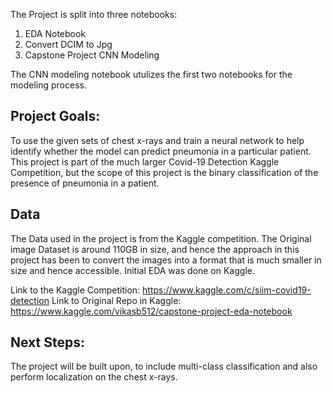 The Project is split into three notebooks:

1. EDA Notebook
2. Convert DCIM to Jpg
3. Capstone Project CNN Modeling

The CNN modeling notebook utulizes the first two notebooks for the modeling process. 

## Project Goals:
To use the given sets of chest x-rays and train a neural network to help identify whether the model can predict pneumonia in a particular patient. This project is part of the much larger Covid-19 Detection Kaggle Competition, but the scope of this project is the binary classification of the presence of pneumonia in a patient.  

## Data
The Data used in the project is from the Kaggle competition. The Original image Dataset is around 110GB in size, and hence the approach in this project has been to convert the images into a format that is much smaller in size and hence accessible. Initial EDA was done on Kaggle. 

Link to the Kaggle Competition: https://www.kaggle.com/c/siim-covid19-detection
Link to Original Repo in Kaggle: https://www.kaggle.com/vikasb512/capstone-project-eda-notebook

## Next Steps:
The project will be built upon, to include multi-class classification and also perform localization on the chest x-rays.
